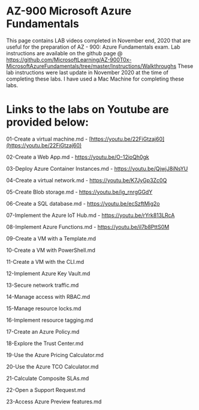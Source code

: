 AZ-900 Microsoft Azure Fundamentals
===========================================
This page contains LAB videos completed in November end, 2020 that are useful for the preparation of AZ - 900: Azure Fundamentals exam.
Lab instructions are available on the github page @ https://github.com/MicrosoftLearning/AZ-900T0x-MicrosoftAzureFundamentals/tree/master/Instructions/Walkthroughs
These lab instructions were last update in November 2020 at the time of completing these labs. I have used a Mac Machine for completing these labs.

Links to the labs on Youtube are provided below:
===============================================

01-Create a virtual machine.md - [https://youtu.be/22FiGtzaj60](https://youtu.be/22FiGtzaj60)

02-Create a Web App.md - https://youtu.be/O-12ioQh0gk

03-Deploy Azure Container Instances.md - https://youtu.be/QjwjJ8iNsYU

04-Create a virtual network.md - https://youtu.be/K7JyGp3Zc0Q

05-Create Blob storage.md - https://youtu.be/ig_rnrgGGdY

06-Create a SQL database.md - https://youtu.be/ecSzftMig2o

07-Implement the Azure IoT Hub.md - https://youtu.be/rYrk813LRcA

08-Implement Azure Functions.md - https://youtu.be/il7b8PttS0M

09-Create a VM with a Template.md

10-Create a VM with PowerShell.md

11-Create a VM with the CLI.md

12-Implement Azure Key Vault.md

13-Secure network traffic.md

14-Manage access with RBAC.md

15-Manage resource locks.md

16-Implement resource tagging.md

17-Create an Azure Policy.md

18-Explore the Trust Center.md

19-Use the Azure Pricing Calculator.md

20-Use the Azure TCO Calculator.md

21-Calculate Composite SLAs.md

22-Open a Support Request.md

23-Access Azure Preview features.md
